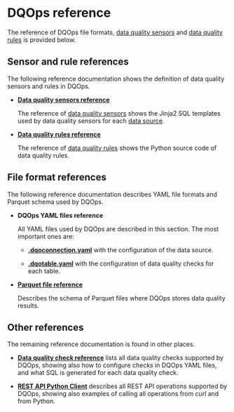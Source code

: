 # DQOps reference
The reference of DQOps file formats, [data quality sensors](../dqo-concepts/definition-of-data-quality-sensors.md) and
[data quality rules](../dqo-concepts/definition-of-data-quality-rules.md) is provided below.


## Sensor and rule references
The following reference documentation shows the definition of data quality sensors and rules in DQOps.

 - **[Data quality sensors reference](./sensors/index.md)**

    The reference of [data quality sensors](../dqo-concepts/definition-of-data-quality-sensors.md) shows the Jinja2 SQL templates
    used by data quality sensors for each [data source](../data-sources/index.md).


 - **[Data quality rules reference](./rules/index.md)**

    The reference of [data quality rules](../dqo-concepts/definition-of-data-quality-rules.md) shows the Python source code
    of data quality rules.


## File format references 
The following reference documentation describes YAML file formats and Parquet schema used by DQOps.

 - **DQOps YAML files reference**

    All YAML files used by DQOps are described in this section. The most important ones are:

     - **[.dqoconnection.yaml](./yaml/ConnectionYaml.md)** with the configuration of the data source.

     - **[.dqotable.yaml](./yaml/TableYaml.md)** with the configuration of data quality checks for each table.


 - **[Parquet file reference](./parquetfiles/index.md)**

    Describes the schema of Parquet files where DQOps stores data quality results.



## Other references
The remaining reference documentation is found in other places.

- [**Data quality check reference**](../checks/index.md) lists all data quality checks supported by DQOps,
  showing also how to configure checks in DQOps YAML files, and what SQL is generated for each data quality check.

- [**REST API Python Client**](../client/index.md) describes all REST API operations supported by DQOps,
  showing also examples of calling all operations from *curl* and from Python.
